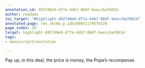 ```yaml
---
annotation_id: 492f40e9-d77a-4db7-88df-beecc6af0d14
author: rmadams
tei_target: "#highlight-492f40e9-d77a-4db7-88df-beecc6af0d14"
annotated_page: rdx_vkt6b.p.idm140051179574320
page_index: 28
target: highlight-492f40e9-d77a-4db7-88df-beecc6af0d14
tags:
- manuscripttranslation

---
```

Pay up,
in this deal,
the price is money,
the Pope’s recompense.